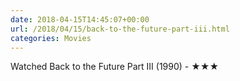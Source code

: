 ```yaml
---
date: 2018-04-15T14:45:07+00:00
url: /2018/04/15/back-to-the-future-part-iii.html
categories: Movies
---
```

Watched Back to the Future Part III (1990) - ★★★




